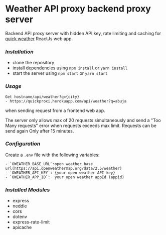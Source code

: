 # **Weather API proxy** backend proxy server

Backend API proxy server with hidden API key, rate limiting and caching for [quick weather](https://quickweather.netlify.app/) ReactJs web app.

### _Installation_

- clone the repository
- install dependencies using `npm install` or `yarn install`
- start the server using `npm start` or `yarn start`

### _Usage_

    Get hostname/api/weather?q={city}
    - https://quickproxi.herokuapp.com/api/weather?q=abuja

when sending request from a frontend web app.

The server only allows max of 20 requests simultaneously and send a "Too Many requests" error when requests exceeds max limit. Requests can be send again Only after 15 minutes.

### _Configuration_

Create a `.env` file with the following variables:

    - `OWEATHER_BASE_URL`:open weather base url(https://api.openweathermap.org/data/2.5/weather)
    - `OWEATHER_API_KEY`: {your open weather API key}
    - `OWEATHER_APP_ID`:  your open weather appId (appid)

### _Installed Modules_

- express
- neddle
- cors
- dotenv
- express-rate-limit
- apicache
